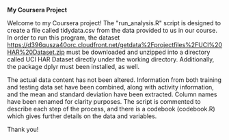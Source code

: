 **My Coursera Project**

Welcome to my Coursera project! The "run_analysis.R" script is designed to create a file called tidydata.csv from the data provided to us in our course. In order to run this program, the dataset https://d396qusza40orc.cloudfront.net/getdata%2Fprojectfiles%2FUCI%20HAR%20Dataset.zip must be downloaded and unzipped into a directory called UCI HAR Dataset directly under the working directory. Additionally, the package dplyr must been installed, as well.

The actual data content has not been altered. Information from both training and testing data set have been combined, along with activity information, and the mean and standard deviation have been extracted. Column names have been renamed for clarity purposes. The script is commented to describe each step of the process, and there is a codebook (codebook.R) which gives further details on the data and variables.

Thank you!